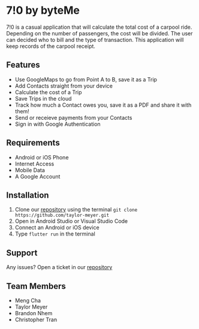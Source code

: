 # 7!0 by byteMe

7!0 is a casual application that will calculate the total cost of a carpool ride.
Depending on the number of passengers, the cost will be divided. The user can decided
who to bill and the type of transaction. This application will keep records of the
carpool receipt.

## Features
- Use GoogleMaps to go from Point A to B, save it as a Trip
- Add Contacts straight from your device
- Calculate the cost of a Trip
- Save Trips in the cloud
- Track how much a Contact owes you, save it as a PDF and share it with them!
- Send or receieve payments from your Contacts
- Sign in with Google Authentication

## Requirements
- Android or iOS Phone
- Internet Access
- Mobile Data
- A Google Account

## Installation
1. Clone our [repository](https://github.com/taylor-meyer/710) using the terminal ``git clone https://github.com/taylor-meyer.git``
2. Open in Android Studio or Visual Studio Code
3. Connect an Android or iOS device
4. Type ``flutter run`` in the terminal

## Support
Any issues? Open a ticket in our [repository](https://github.com/tayloer-meyer/710issues/new)

## Team Members
- Meng Cha
- Taylor Meyer
- Brandon Nhem
- Christopher Tran